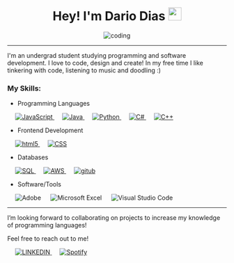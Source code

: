 <h1 align="center">Hey! I'm Dario Dias <img src="https://media.giphy.com/media/hvRJCLFzcasrR4ia7z/giphy.gif" width="30"> </h1>
<p align="center">
  
 <p align="center"> <img src="https://c.tenor.com/GfSX-u7VGM4AAAAM/coding.gif" alt="coding" /> </p>

<hr/>

I'm an undergrad student studying programming and software development. I love to code, design and create! In my free time I like tinkering with code, listening to music and doodling :) <br>



### My Skills:


- Programming Languages
<p align="left"> 
  &emsp;
  <a href="https://developer.mozilla.org/en-US/docs/Web/JavaScript" target="_blank"> 
     <img alt="JavaScript" src="https://img.shields.io/badge/JavaScript-323330?style=for-the-badge&logo=javascript&logoColor=F7DF1E">
   </a>
  &emsp;
  <a href="https://www.java.com" target="_blank"> 
    <img alt="Java" src="https://img.shields.io/badge/Java-ED8B00?style=for-the-badge&logo=java&logoColor=white">
  </a>
  &emsp;
   <a href="https://www.python.org" target="_blank">
    <img alt="Python" src="https://img.shields.io/badge/Python-14354C?style=for-the-badge&logo=python&logoColor=white">
  </a>
   &emsp;
  <a href="https://www.w3schools.com/cs/index.php" target="_blank">
    <img alt="C#" src="https://img.shields.io/badge/C%23-239120?style=for-the-badge&logo=c-sharp&logoColor=white">
  </a>
  &emsp;
  <a href="https://www.w3schools.com/cpp/" target="_blank"> 
    <img alt="C++" src="https://img.shields.io/badge/C%2B%2B-00599C?style=for-the-badge&logo=c%2B%2B&logoColor=white">
  </a> 
</p>

- Frontend Development
<p align="left">
  &emsp;
  <a href="https://www.w3schools.com/html/" target="_blank"> 
    <img alt="html5" src="https://img.shields.io/badge/HTML5-E34F26?style=for-the-badge&logo=html5&logoColor=white">
  </a> 
  &emsp;
  <a href="https://www.w3schools.com/css/" target="_blank"> 
    <img alt="CSS" src="https://img.shields.io/badge/CSS-239120?&style=for-the-badge&logo=css3&logoColor=white">
  </a> 
  

</p>

- Databases
<p align="left"> 
 &emsp;
  <a href="https://www.mysql.com/about/legal/logos.html" target="_blank">
    <img alt="SQL" src="https://img.shields.io/badge/MySQL-00000F?style=for-the-badge&logo=mysql&logoColor=white">
  </a>
 &emsp;
  <a href="https://aws.amazon.com/what-is-aws/" target="_blank">
    <img alt="AWS" src="https://img.shields.io/badge/Amazon_AWS-232F3E?style=for-the-badge&logo=amazon-aws&logoColor=white">
  </a>
  &emsp;
  <a href="https://github.com/darioddias" target="_blank">
    <img alt="gitub" src="https://img.shields.io/badge/GitHub-100000?style=for-the-badge&logo=github&logoColor=white">
  </a> 
</p>  

- Software/Tools 

 &emsp;
![Adobe](https://img.shields.io/static/v1?style=for-the-badge&message=Adobe&color=FF0000&logo=Adobe&logoColor=FFFFFF&label=)
 &emsp;
![Microsoft Excel](https://img.shields.io/static/v1?style=for-the-badge&message=Microsoft+Excel&color=217346&logo=Microsoft+Excel&logoColor=FFFFFF&label=)
 &emsp;
![Visual Studio Code](https://img.shields.io/static/v1?style=for-the-badge&message=Visual+Studio+Code&color=007ACC&logo=Visual+Studio+Code&logoColor=FFFFFF&label=)
 &emsp;


  


<hr/>

I’m looking forward to collaborating on projects to increase my knowledge of programming languages! <br>
 
Feel free to reach out to me!
<p align="left">
 &emsp;
<a href="https://www.linkedin.com/in/dario-dias/" target="_blank">
    <img alt="LINKEDIN" src="https://img.shields.io/badge/LinkedIn-0077B5?style=for-the-badge&logo=linkedin&logoColor=white">
 </a>
 &emsp;
<a href="https://open.spotify.com/user/dkd0290" target="_blank">
    <img alt="Spotify" src="https://img.shields.io/badge/Spotify-1ED760?&style=for-the-badge&logo=spotify&logoColor=white">
 </a> 
</p>

